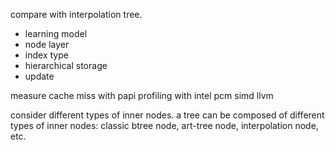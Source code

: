 compare with interpolation tree.

- learning model
- node layer
- index type
- hierarchical storage
- update


measure cache miss with papi
profiling with intel pcm
simd
llvm

consider different types of inner nodes.
a tree can be composed of different types of inner nodes: classic btree node, art-tree node, interpolation node, etc.